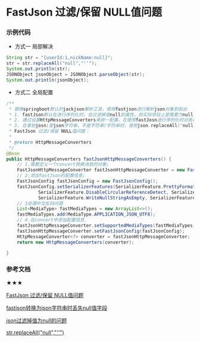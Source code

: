 # FastJson 过滤/保留 NULL值问题



### 示例代码
- 方式一 局部解决
```java
String str = "{userId:1,nickName:null}";
str = str.replaceAll("null","''");
System.out.println(str);
JSONObject jsonObject = JSONObject.parseObject(str);
System.out.println(jsonObject);

```
- 方式二 全局配置
```java
/**
 * 替换springboot默认的jackjson解析工具，使用fastjson进行解析json对象到前台
 * 1. fastJson默认在进行序列化时，会过滤掉值null的属性。但实际项目上是需要为null的属性
 * 2. 通过设置HttpMessageConverters来统一配置，在使用fastJosn进行序列化时对各种为空情况的转换
 * 3. 在拿到josn(是json字符串，不是字符串)字符串时，使用json.replaceAll("null","''") 把null转为空值。则序列化不会丢失属性
 * FastJson 过滤/保留 NULL值问题：
 *
 * @return HttpMessageConverters
 */
@Bean
public HttpMessageConverters fastJsonHttpMessageConverters() {
    // 1.需要定义一个convert转换消息的对象;
    FastJsonHttpMessageConverter fastJsonHttpMessageConverter = new FastJsonHttpMessageConverter();
    // 2:添加fastJson的配置信息;
    FastJsonConfig fastJsonConfig = new FastJsonConfig();
    fastJsonConfig.setSerializerFeatures(SerializerFeature.PrettyFormat,
            SerializerFeature.DisableCircularReferenceDetect, SerializerFeature.WriteMapNullValue,
            SerializerFeature.WriteNullStringAsEmpty, SerializerFeature.WriteNullListAsEmpty);
    // 3处理中文乱码问题
    List<MediaType> fastMediaTypes = new ArrayList<>();
    fastMediaTypes.add(MediaType.APPLICATION_JSON_UTF8);
    // 4.在convert中添加配置信息.
    fastJsonHttpMessageConverter.setSupportedMediaTypes(fastMediaTypes);
    fastJsonHttpMessageConverter.setFastJsonConfig(fastJsonConfig);
    HttpMessageConverter<?> converter = fastJsonHttpMessageConverter;
    return new HttpMessageConverters(converter);

}
```


### 参考文档

★★★

[FastJson 过滤/保留 NULL值问题](https://blog.csdn.net/glei20/article/details/90896806)

[fastjson转换为json字符串时丢失null值字段](https://blog.csdn.net/qq1170993239/article/details/105378846)

[json过滤掉值为null的问题](https://blog.csdn.net/jialanshun/article/details/79078750)

[ str.replaceAll("null","''")](https://q.cnblogs.com/q/116347/)